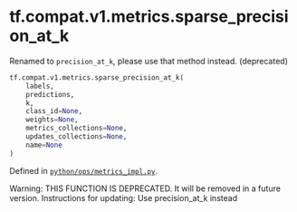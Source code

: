 <div itemscope itemtype="http://developers.google.com/ReferenceObject">
<meta itemprop="name" content="tf.compat.v1.metrics.sparse_precision_at_k" />
<meta itemprop="path" content="Stable" />
</div>

# tf.compat.v1.metrics.sparse_precision_at_k

Renamed to `precision_at_k`, please use that method instead. (deprecated)

``` python
tf.compat.v1.metrics.sparse_precision_at_k(
    labels,
    predictions,
    k,
    class_id=None,
    weights=None,
    metrics_collections=None,
    updates_collections=None,
    name=None
)
```



Defined in [`python/ops/metrics_impl.py`](/code/stable/tensorflow/python/ops/metrics_impl.py).

<!-- Placeholder for "Used in" -->

Warning: THIS FUNCTION IS DEPRECATED. It will be removed in a future version.
Instructions for updating:
Use precision_at_k instead